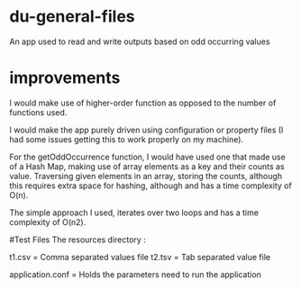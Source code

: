 # du-general-files
An app used to read and write outputs based on odd occurring values  

# improvements
I would make use of higher-order function as opposed to the number of functions used.

I would make the app purely driven using configuration or property files (I had some issues getting this to work properly on my machine).

For the getOddOccurrence function, I would have used one that made use of a Hash Map, making use of array elements as a key and their counts as value. Traversing given elements in an array, storing the counts, although this requires extra space for hashing, although and has a time complexity of O(n).

The simple approach I used, iterates over two loops and has a time complexity of O(n2).

#Test Files
The resources directory :

t1.csv = Comma separated values  file
t2.tsv = Tab separated value file

application.conf = Holds the parameters need to run the application 


  

